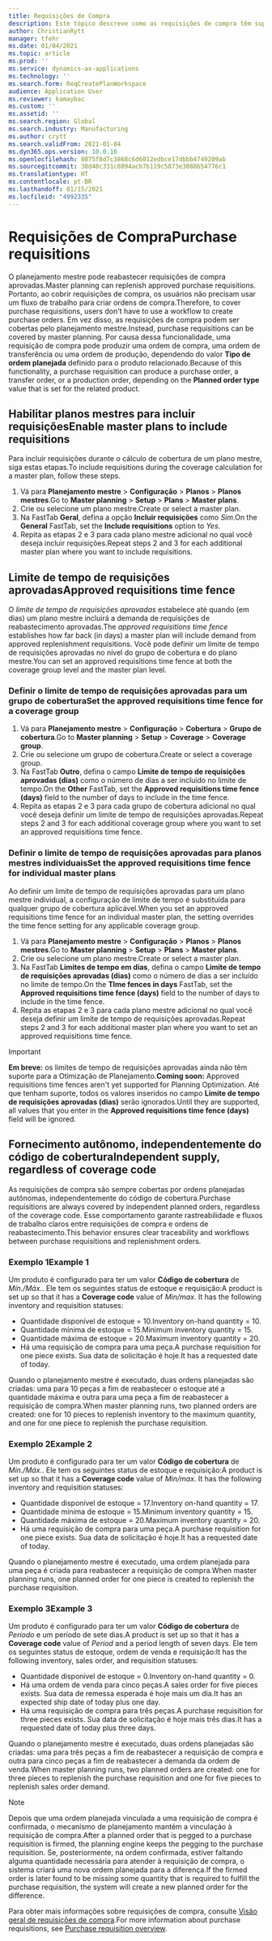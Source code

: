 ```yaml
---
title: Requisições de Compra
description: Este tópico descreve como as requisições de compra têm suporte na Otimização de Planejamento.
author: ChristianRytt
manager: tfehr
ms.date: 01/04/2021
ms.topic: article
ms.prod: ''
ms.service: dynamics-ax-applications
ms.technology: ''
ms.search.form: ReqCreatePlanWorkspace
audience: Application User
ms.reviewer: kamaybac
ms.custom: ''
ms.assetid: ''
ms.search.region: Global
ms.search.industry: Manufacturing
ms.author: crytt
ms.search.validFrom: 2021-01-04
ms.dyn365.ops.version: 10.0.16
ms.openlocfilehash: 8075f8d7c3868c6d6012edbce17dbbb4749209ab
ms.sourcegitcommit: 38d40c331c8894acb7b119c5073e3088b54776c1
ms.translationtype: HT
ms.contentlocale: pt-BR
ms.lasthandoff: 01/15/2021
ms.locfileid: "4992335"
---
```

# <a name="purchase-requisitions"></a><span data-ttu-id="d38f2-103">Requisições de Compra</span><span class="sxs-lookup"><span data-stu-id="d38f2-103">Purchase requisitions</span></span>

<span data-ttu-id="d38f2-104">O planejamento mestre pode reabastecer requisições de compra aprovadas.</span><span class="sxs-lookup"><span data-stu-id="d38f2-104">Master planning can replenish approved purchase requisitions.</span></span> <span data-ttu-id="d38f2-105">Portanto, ao cobrir requisições de compra, os usuários não precisam usar um fluxo de trabalho para criar ordens de compra.</span><span class="sxs-lookup"><span data-stu-id="d38f2-105">Therefore, to cover purchase requisitions, users don't have to use a workflow to create purchase orders.</span></span> <span data-ttu-id="d38f2-106">Em vez disso, as requisições de compra podem ser cobertas pelo planejamento mestre.</span><span class="sxs-lookup"><span data-stu-id="d38f2-106">Instead, purchase requisitions can be covered by master planning.</span></span> <span data-ttu-id="d38f2-107">Por causa dessa funcionalidade, uma requisição de compra pode produzir uma ordem de compra, uma ordem de transferência ou uma ordem de produção, dependendo do valor **Tipo de ordem planejada** definido para o produto relacionado.</span><span class="sxs-lookup"><span data-stu-id="d38f2-107">Because of this functionality, a purchase requisition can produce a purchase order, a transfer order, or a production order, depending on the **Planned order type** value that is set for the related product.</span></span>

## <a name="enable-master-plans-to-include-requisitions"></a><span data-ttu-id="d38f2-108">Habilitar planos mestres para incluir requisições</span><span class="sxs-lookup"><span data-stu-id="d38f2-108">Enable master plans to include requisitions</span></span>

<span data-ttu-id="d38f2-109">Para incluir requisições durante o cálculo de cobertura de um plano mestre, siga estas etapas.</span><span class="sxs-lookup"><span data-stu-id="d38f2-109">To include requisitions during the coverage calculation for a master plan, follow these steps.</span></span>

1. <span data-ttu-id="d38f2-110">Vá para **Planejamento mestre** \> **Configuração** \> **Planos** \> **Planos mestres**.</span><span class="sxs-lookup"><span data-stu-id="d38f2-110">Go to **Master planning** \> **Setup** \> **Plans** \> **Master plans**.</span></span>
1. <span data-ttu-id="d38f2-111">Crie ou selecione um plano mestre.</span><span class="sxs-lookup"><span data-stu-id="d38f2-111">Create or select a master plan.</span></span>
1. <span data-ttu-id="d38f2-112">Na FastTab **Geral**, defina a opção **Incluir requisições** como *Sim*.</span><span class="sxs-lookup"><span data-stu-id="d38f2-112">On the **General** FastTab, set the **Include requisitions** option to *Yes*.</span></span>
1. <span data-ttu-id="d38f2-113">Repita as etapas 2 e 3 para cada plano mestre adicional no qual você deseja incluir requisições.</span><span class="sxs-lookup"><span data-stu-id="d38f2-113">Repeat steps 2 and 3 for each additional master plan where you want to include requisitions.</span></span>

## <a name="approved-requisitions-time-fence"></a><span data-ttu-id="d38f2-114">Limite de tempo de requisições aprovadas</span><span class="sxs-lookup"><span data-stu-id="d38f2-114">Approved requisitions time fence</span></span>

<span data-ttu-id="d38f2-115">O *limite de tempo de requisições aprovadas* estabelece até quando (em dias) um plano mestre incluirá a demanda de requisições de reabastecimento aprovadas.</span><span class="sxs-lookup"><span data-stu-id="d38f2-115">The *approved requisitions time fence* establishes how far back (in days) a master plan will include demand from approved replenishment requisitions.</span></span> <span data-ttu-id="d38f2-116">Você pode definir um limite de tempo de requisições aprovadas no nível do grupo de cobertura e do plano mestre.</span><span class="sxs-lookup"><span data-stu-id="d38f2-116">You can set an approved requisitions time fence at both the coverage group level and the master plan level.</span></span>

### <a name="set-the-approved-requisitions-time-fence-for-a-coverage-group"></a><span data-ttu-id="d38f2-117">Definir o limite de tempo de requisições aprovadas para um grupo de cobertura</span><span class="sxs-lookup"><span data-stu-id="d38f2-117">Set the approved requisitions time fence for a coverage group</span></span>

1. <span data-ttu-id="d38f2-118">Vá para **Planejamento mestre** \> **Configuração** \> **Cobertura** \> **Grupo de cobertura**.</span><span class="sxs-lookup"><span data-stu-id="d38f2-118">Go to **Master planning** \> **Setup** \> **Coverage** \> **Coverage group**.</span></span>
1. <span data-ttu-id="d38f2-119">Crie ou selecione um grupo de cobertura.</span><span class="sxs-lookup"><span data-stu-id="d38f2-119">Create or select a coverage group.</span></span>
1. <span data-ttu-id="d38f2-120">Na FastTab **Outro**, defina o campo **Limite de tempo de requisições aprovadas (dias)** como o número de dias a ser incluído no limite de tempo.</span><span class="sxs-lookup"><span data-stu-id="d38f2-120">On the **Other** FastTab, set the **Approved requisitions time fence (days)** field to the number of days to include in the time fence.</span></span>
1. <span data-ttu-id="d38f2-121">Repita as etapas 2 e 3 para cada grupo de cobertura adicional no qual você deseja definir um limite de tempo de requisições aprovadas.</span><span class="sxs-lookup"><span data-stu-id="d38f2-121">Repeat steps 2 and 3 for each additional coverage group where you want to set an approved requisitions time fence.</span></span>

### <a name="set-the-approved-requisitions-time-fence-for-individual-master-plans"></a><span data-ttu-id="d38f2-122">Definir o limite de tempo de requisições aprovadas para planos mestres individuais</span><span class="sxs-lookup"><span data-stu-id="d38f2-122">Set the approved requisitions time fence for individual master plans</span></span>

<span data-ttu-id="d38f2-123">Ao definir um limite de tempo de requisições aprovadas para um plano mestre individual, a configuração de limite de tempo é substituída para qualquer grupo de cobertura aplicável.</span><span class="sxs-lookup"><span data-stu-id="d38f2-123">When you set an approved requisitions time fence for an individual master plan, the setting overrides the time fence setting for any applicable coverage group.</span></span>

1. <span data-ttu-id="d38f2-124">Vá para **Planejamento mestre** \> **Configuração** \> **Planos** \> **Planos mestres**.</span><span class="sxs-lookup"><span data-stu-id="d38f2-124">Go to **Master planning** \> **Setup** \> **Plans** \> **Master plans**.</span></span>
1. <span data-ttu-id="d38f2-125">Crie ou selecione um plano mestre.</span><span class="sxs-lookup"><span data-stu-id="d38f2-125">Create or select a master plan.</span></span>
1. <span data-ttu-id="d38f2-126">Na FastTab **Limites de tempo em dias**, defina o campo **Limite de tempo de requisições aprovadas (dias)** como o número de dias a ser incluído no limite de tempo.</span><span class="sxs-lookup"><span data-stu-id="d38f2-126">On the **TIme fences in days** FastTab, set the **Approved requisitions time fence (days)** field to the number of days to include in the time fence.</span></span>
1. <span data-ttu-id="d38f2-127">Repita as etapas 2 e 3 para cada plano mestre adicional no qual você deseja definir um limite de tempo de requisições aprovadas.</span><span class="sxs-lookup"><span data-stu-id="d38f2-127">Repeat steps 2 and 3 for each additional master plan where you want to set an approved requisitions time fence.</span></span>

> [!IMPORTANT]
> <span data-ttu-id="d38f2-128">**Em breve:** os limites de tempo de requisições aprovadas ainda não têm suporte para a Otimização de Planejamento.</span><span class="sxs-lookup"><span data-stu-id="d38f2-128">**Coming soon:** Approved requisitions time fences aren't yet supported for Planning Optimization.</span></span> <span data-ttu-id="d38f2-129">Até que tenham suporte, todos os valores inseridos no campo **Limite de tempo de requisições aprovadas (dias)** serão ignorados.</span><span class="sxs-lookup"><span data-stu-id="d38f2-129">Until they are supported, all values that you enter in the **Approved requisitions time fence (days)** field will be ignored.</span></span>

## <a name="independent-supply-regardless-of-coverage-code"></a><span data-ttu-id="d38f2-130">Fornecimento autônomo, independentemente do código de cobertura</span><span class="sxs-lookup"><span data-stu-id="d38f2-130">Independent supply, regardless of coverage code</span></span>

<span data-ttu-id="d38f2-131">As requisições de compra são sempre cobertas por ordens planejadas autônomas, independentemente do código de cobertura.</span><span class="sxs-lookup"><span data-stu-id="d38f2-131">Purchase requisitions are always covered by independent planned orders, regardless of the coverage code.</span></span> <span data-ttu-id="d38f2-132">Esse comportamento garante rastreabilidade e fluxos de trabalho claros entre requisições de compra e ordens de reabastecimento.</span><span class="sxs-lookup"><span data-stu-id="d38f2-132">This behavior ensures clear traceability and workflows between purchase requisitions and replenishment orders.</span></span>

### <a name="example-1"></a><span data-ttu-id="d38f2-133">Exemplo 1</span><span class="sxs-lookup"><span data-stu-id="d38f2-133">Example 1</span></span>

<span data-ttu-id="d38f2-134">Um produto é configurado para ter um valor **Código de cobertura** de *Mín./Máx.*. Ele tem os seguintes status de estoque e requisição:</span><span class="sxs-lookup"><span data-stu-id="d38f2-134">A product is set up so that it has a **Coverage code** value of *Min/max*. It has the following inventory and requisition statuses:</span></span>

- <span data-ttu-id="d38f2-135">Quantidade disponível de estoque = 10.</span><span class="sxs-lookup"><span data-stu-id="d38f2-135">Inventory on-hand quantity = 10.</span></span>
- <span data-ttu-id="d38f2-136">Quantidade mínima de estoque = 15.</span><span class="sxs-lookup"><span data-stu-id="d38f2-136">Minimum inventory quantity = 15.</span></span>
- <span data-ttu-id="d38f2-137">Quantidade máxima de estoque = 20.</span><span class="sxs-lookup"><span data-stu-id="d38f2-137">Maximum inventory quantity = 20.</span></span>
- <span data-ttu-id="d38f2-138">Há uma requisição de compra para uma peça.</span><span class="sxs-lookup"><span data-stu-id="d38f2-138">A purchase requisition for one piece exists.</span></span> <span data-ttu-id="d38f2-139">Sua data de solicitação é hoje.</span><span class="sxs-lookup"><span data-stu-id="d38f2-139">It has a requested date of today.</span></span>

<span data-ttu-id="d38f2-140">Quando o planejamento mestre é executado, duas ordens planejadas são criadas: uma para 10 peças a fim de reabastecer o estoque até a quantidade máxima e outra para uma peça a fim de reabastecer a requisição de compra.</span><span class="sxs-lookup"><span data-stu-id="d38f2-140">When master planning runs, two planned orders are created: one for 10 pieces to replenish inventory to the maximum quantity, and one for one piece to replenish the purchase requisition.</span></span>

### <a name="example-2"></a><span data-ttu-id="d38f2-141">Exemplo 2</span><span class="sxs-lookup"><span data-stu-id="d38f2-141">Example 2</span></span>

<span data-ttu-id="d38f2-142">Um produto é configurado para ter um valor **Código de cobertura** de *Mín./Máx.*. Ele tem os seguintes status de estoque e requisição:</span><span class="sxs-lookup"><span data-stu-id="d38f2-142">A product is set up so that it has a **Coverage code** value of *Min/max*. It has the following inventory and requisition statuses:</span></span>

- <span data-ttu-id="d38f2-143">Quantidade disponível de estoque = 17.</span><span class="sxs-lookup"><span data-stu-id="d38f2-143">Inventory on-hand quantity = 17.</span></span>
- <span data-ttu-id="d38f2-144">Quantidade mínima de estoque = 15.</span><span class="sxs-lookup"><span data-stu-id="d38f2-144">Minimum inventory quantity = 15.</span></span>
- <span data-ttu-id="d38f2-145">Quantidade máxima de estoque = 20.</span><span class="sxs-lookup"><span data-stu-id="d38f2-145">Maximum inventory quantity = 20.</span></span>
- <span data-ttu-id="d38f2-146">Há uma requisição de compra para uma peça.</span><span class="sxs-lookup"><span data-stu-id="d38f2-146">A purchase requisition for one piece exists.</span></span> <span data-ttu-id="d38f2-147">Sua data de solicitação é hoje.</span><span class="sxs-lookup"><span data-stu-id="d38f2-147">It has a requested date of today.</span></span>

<span data-ttu-id="d38f2-148">Quando o planejamento mestre é executado, uma ordem planejada para uma peça é criada para reabastecer a requisição de compra.</span><span class="sxs-lookup"><span data-stu-id="d38f2-148">When master planning runs, one planned order for one piece is created to replenish the purchase requisition.</span></span>

### <a name="example-3"></a><span data-ttu-id="d38f2-149">Exemplo 3</span><span class="sxs-lookup"><span data-stu-id="d38f2-149">Example 3</span></span>

<span data-ttu-id="d38f2-150">Um produto é configurado para ter um valor **Código de cobertura** de *Período* e um período de sete dias.</span><span class="sxs-lookup"><span data-stu-id="d38f2-150">A product is set up so that it has a **Coverage code** value of *Period* and a period length of seven days.</span></span> <span data-ttu-id="d38f2-151">Ele tem os seguintes status de estoque, ordem de venda e requisição:</span><span class="sxs-lookup"><span data-stu-id="d38f2-151">It has the following inventory, sales order, and requisition statuses:</span></span>

- <span data-ttu-id="d38f2-152">Quantidade disponível de estoque = 0.</span><span class="sxs-lookup"><span data-stu-id="d38f2-152">Inventory on-hand quantity = 0.</span></span>
- <span data-ttu-id="d38f2-153">Há uma ordem de venda para cinco peças.</span><span class="sxs-lookup"><span data-stu-id="d38f2-153">A sales order for five pieces exists.</span></span> <span data-ttu-id="d38f2-154">Sua data de remessa esperada é hoje mais um dia.</span><span class="sxs-lookup"><span data-stu-id="d38f2-154">It has an expected ship date of today plus one day.</span></span>
- <span data-ttu-id="d38f2-155">Há uma requisição de compra para três peças.</span><span class="sxs-lookup"><span data-stu-id="d38f2-155">A purchase requisition for three pieces exists.</span></span> <span data-ttu-id="d38f2-156">Sua data de solicitação é hoje mais três dias.</span><span class="sxs-lookup"><span data-stu-id="d38f2-156">It has a requested date of today plus three days.</span></span>

<span data-ttu-id="d38f2-157">Quando o planejamento mestre é executado, duas ordens planejadas são criadas: uma para três peças a fim de reabastecer a requisição de compra e outra para cinco peças a fim de reabastecer a demanda da ordem de venda.</span><span class="sxs-lookup"><span data-stu-id="d38f2-157">When master planning runs, two planned orders are created: one for three pieces to replenish the purchase requisition and one for five pieces to replenish sales order demand.</span></span>

> [!NOTE]
> <span data-ttu-id="d38f2-158">Depois que uma ordem planejada vinculada a uma requisição de compra é confirmada, o mecanismo de planejamento mantém a vinculação à requisição de compra.</span><span class="sxs-lookup"><span data-stu-id="d38f2-158">After a planned order that is pegged to a purchase requisition is firmed, the planning engine keeps the pegging to the purchase requisition.</span></span> <span data-ttu-id="d38f2-159">Se, posteriormente, na ordem confirmada, estiver faltando alguma quantidade necessária para atender à requisição de compra, o sistema criará uma nova ordem planejada para a diferença.</span><span class="sxs-lookup"><span data-stu-id="d38f2-159">If the firmed order is later found to be missing some quantity that is required to fulfill the purchase requisition, the system will create a new planned order for the difference.</span></span>

<span data-ttu-id="d38f2-160">Para obter mais informações sobre requisições de compra, consulte [Visão geral de requisições de compra](../../procurement/purchase-requisitions-overview.md).</span><span class="sxs-lookup"><span data-stu-id="d38f2-160">For more information about purchase requisitions, see [Purchase requisition overview](../../procurement/purchase-requisitions-overview.md).</span></span>
